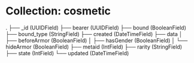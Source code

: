 # Collection: cosmetic


.
├── _id (UUIDField)
├── bearer (UUIDField)
├── bound (BooleanField)
├── bound_type (StringField)
├── created (DateTimeField)
├── data
│   ├── beforeArmor (BooleanField)
│   ├── hasGender (BooleanField)
│   └── hideArmor (BooleanField)
├── metaid (IntField)
├── rarity (StringField)
├── state (IntField)
└── updated (DateTimeField)